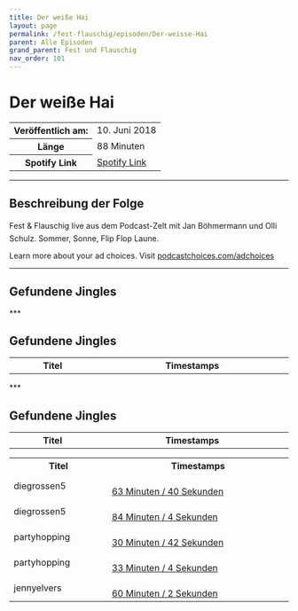 ```yaml
---
title: Der weiße Hai
layout: page
permalink: /fest-flauschig/episoden/Der-weisse-Hai
parent: Alle Episoden
grand_parent: Fest und Flauschig
nav_order: 101
---
```


# Der weiße Hai
<table class="resp-table dcf-table dcf-table-responsive dcf-table-bordered dcf-table-striped dcf-w-100%">
                    <tbody>
                        <tr>
                            <th scope="row">Veröffentlich am:</th>
                            <td data-label="Veröffentlich am:">10. Juni 2018</td>
                        </tr>
                        <tr>
                            <th scope="row">Länge </th>
                            <td data-label="Länge ">88 Minuten</td>
                        </tr><tr>
                                <th scope="row">Spotify Link</th>
                                <td data-label="Spotify Link"><a href="https://open.spotify.com/episode/1ZSzlodI09iYXbi8Pxp865">Spotify Link</a></td>
                            </tr></tbody>
                </table>

***

## Beschreibung der Folge

<div>
Fest &amp; Flauschig live aus dem Podcast-Zelt mit Jan Böhmermann und Olli Schulz. Sommer, Sonne, Flip Flop Laune.<p> </p><p>Learn more about your ad choices. Visit <a href="https://podcastchoices.com/adchoices">podcastchoices.com/adchoices</a></p>  
</div>

***

## Gefundene Jingles

<table style="display: table;">
                                    <tr>
                                        <th class="tableColumnTitle">Titel</th>
                                        <th class="tableColumnTimestamps">Timestamps</th>
                                    </tr>
                                    ***

## Gefundene Jingles

<table style="display: table;">
                                    <tr>
                                        <th class="tableColumnTitle">Titel</th>
                                        <th class="tableColumnTimestamps">Timestamps</th>
                                    </tr>
                                    ***

## Gefundene Jingles

<table style="display: table;">
                                    <tr>
                                        <th class="tableColumnTitle">Titel</th>
                                        <th class="tableColumnTimestamps">Timestamps</th>
                                    </tr>
                                    <tr>
                                <td markdown="span"  class="tableColumnTitle">diegrossen5</td>
                                <td markdown="span" class="tableColumnTimestamps">
                                <br>
                                <a href="https://open.spotify.com/episode/1ZSzlodI09iYXbi8Pxp865?t=3820">
                                63 Minuten / 40 Sekunden</a>
                                </td></tr><tr>
                                <td markdown="span"  class="tableColumnTitle">diegrossen5</td>
                                <td markdown="span" class="tableColumnTimestamps">
                                <br>
                                <a href="https://open.spotify.com/episode/1ZSzlodI09iYXbi8Pxp865?t=5044">
                                84 Minuten / 4 Sekunden</a>
                                </td></tr><tr>
                                <td markdown="span"  class="tableColumnTitle">partyhopping</td>
                                <td markdown="span" class="tableColumnTimestamps">
                                <br>
                                <a href="https://open.spotify.com/episode/1ZSzlodI09iYXbi8Pxp865?t=1842">
                                30 Minuten / 42 Sekunden</a>
                                </td></tr><tr>
                                <td markdown="span"  class="tableColumnTitle">partyhopping</td>
                                <td markdown="span" class="tableColumnTimestamps">
                                <br>
                                <a href="https://open.spotify.com/episode/1ZSzlodI09iYXbi8Pxp865?t=1984">
                                33 Minuten / 4 Sekunden</a>
                                </td></tr><tr>
                                <td markdown="span"  class="tableColumnTitle">jennyelvers</td>
                                <td markdown="span" class="tableColumnTimestamps">
                                <br>
                                <a href="https://open.spotify.com/episode/1ZSzlodI09iYXbi8Pxp865?t=3602">
                                60 Minuten / 2 Sekunden</a>
                                </td></tr></table>